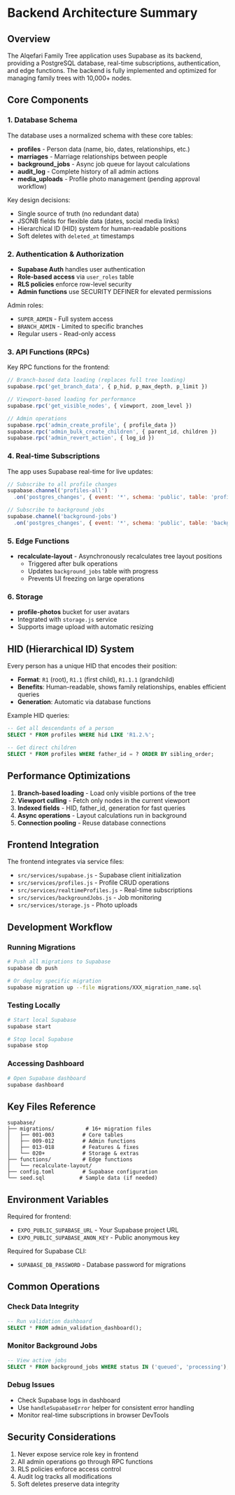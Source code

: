 # Backend Architecture Summary

## Overview

The Alqefari Family Tree application uses Supabase as its backend, providing a PostgreSQL database, real-time subscriptions, authentication, and edge functions. The backend is fully implemented and optimized for managing family trees with 10,000+ nodes.

## Core Components

### 1. Database Schema

The database uses a normalized schema with these core tables:

- **profiles** - Person data (name, bio, dates, relationships, etc.)
- **marriages** - Marriage relationships between people
- **background_jobs** - Async job queue for layout calculations
- **audit_log** - Complete history of all admin actions
- **media_uploads** - Profile photo management (pending approval workflow)

Key design decisions:
- Single source of truth (no redundant data)
- JSONB fields for flexible data (dates, social media links)
- Hierarchical ID (HID) system for human-readable positions
- Soft deletes with `deleted_at` timestamps

### 2. Authentication & Authorization

- **Supabase Auth** handles user authentication
- **Role-based access** via `user_roles` table
- **RLS policies** enforce row-level security
- **Admin functions** use SECURITY DEFINER for elevated permissions

Admin roles:
- `SUPER_ADMIN` - Full system access
- `BRANCH_ADMIN` - Limited to specific branches
- Regular users - Read-only access

### 3. API Functions (RPCs)

Key RPC functions for the frontend:

```javascript
// Branch-based data loading (replaces full tree loading)
supabase.rpc('get_branch_data', { p_hid, p_max_depth, p_limit })

// Viewport-based loading for performance
supabase.rpc('get_visible_nodes', { viewport, zoom_level })

// Admin operations
supabase.rpc('admin_create_profile', { profile_data })
supabase.rpc('admin_bulk_create_children', { parent_id, children })
supabase.rpc('admin_revert_action', { log_id })
```

### 4. Real-time Subscriptions

The app uses Supabase real-time for live updates:

```javascript
// Subscribe to all profile changes
supabase.channel('profiles-all')
  .on('postgres_changes', { event: '*', schema: 'public', table: 'profiles' }, handler)

// Subscribe to background jobs
supabase.channel('background-jobs')
  .on('postgres_changes', { event: '*', schema: 'public', table: 'background_jobs' }, handler)
```

### 5. Edge Functions

- **recalculate-layout** - Asynchronously recalculates tree layout positions
  - Triggered after bulk operations
  - Updates `background_jobs` table with progress
  - Prevents UI freezing on large operations

### 6. Storage

- **profile-photos** bucket for user avatars
- Integrated with `storage.js` service
- Supports image upload with automatic resizing

## HID (Hierarchical ID) System

Every person has a unique HID that encodes their position:

- **Format**: `R1` (root), `R1.1` (first child), `R1.1.1` (grandchild)
- **Benefits**: Human-readable, shows family relationships, enables efficient queries
- **Generation**: Automatic via database functions

Example HID queries:
```sql
-- Get all descendants of a person
SELECT * FROM profiles WHERE hid LIKE 'R1.2.%';

-- Get direct children
SELECT * FROM profiles WHERE father_id = ? ORDER BY sibling_order;
```

## Performance Optimizations

1. **Branch-based loading** - Load only visible portions of the tree
2. **Viewport culling** - Fetch only nodes in the current viewport
3. **Indexed fields** - HID, father_id, generation for fast queries
4. **Async operations** - Layout calculations run in background
5. **Connection pooling** - Reuse database connections

## Frontend Integration

The frontend integrates via service files:

- `src/services/supabase.js` - Supabase client initialization
- `src/services/profiles.js` - Profile CRUD operations
- `src/services/realtimeProfiles.js` - Real-time subscriptions
- `src/services/backgroundJobs.js` - Job monitoring
- `src/services/storage.js` - Photo uploads

## Development Workflow

### Running Migrations
```bash
# Push all migrations to Supabase
supabase db push

# Or deploy specific migration
supabase migration up --file migrations/XXX_migration_name.sql
```

### Testing Locally
```bash
# Start local Supabase
supabase start

# Stop local Supabase
supabase stop
```

### Accessing Dashboard
```bash
# Open Supabase dashboard
supabase dashboard
```

## Key Files Reference

```
supabase/
├── migrations/          # 16+ migration files
│   ├── 001-003         # Core tables
│   ├── 009-012         # Admin functions
│   ├── 013-018         # Features & fixes
│   └── 020+            # Storage & extras
├── functions/          # Edge functions
│   └── recalculate-layout/
├── config.toml         # Supabase configuration
└── seed.sql           # Sample data (if needed)
```

## Environment Variables

Required for frontend:
- `EXPO_PUBLIC_SUPABASE_URL` - Your Supabase project URL
- `EXPO_PUBLIC_SUPABASE_ANON_KEY` - Public anonymous key

Required for Supabase CLI:
- `SUPABASE_DB_PASSWORD` - Database password for migrations

## Common Operations

### Check Data Integrity
```sql
-- Run validation dashboard
SELECT * FROM admin_validation_dashboard();
```

### Monitor Background Jobs
```sql
-- View active jobs
SELECT * FROM background_jobs WHERE status IN ('queued', 'processing');
```

### Debug Issues
- Check Supabase logs in dashboard
- Use `handleSupabaseError` helper for consistent error handling
- Monitor real-time subscriptions in browser DevTools

## Security Considerations

1. Never expose service role key in frontend
2. All admin operations go through RPC functions
3. RLS policies enforce access control
4. Audit log tracks all modifications
5. Soft deletes preserve data integrity